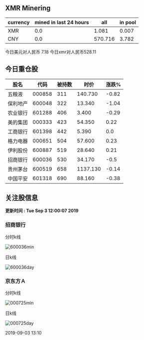 ## XMR Minering

|currency|mined in last 24 hours|all|in pool|
|---|---|---|---|
|XMR|0.0|1.081|0.007|
|CNY|0.0|570.716|3.782|

今日美元对人民币 7.18	今日xmr对人民币528.11


## 今日重仓股 

|股名|代码|被持数|时价|涨跌%|
|---|---|---|---|---|
|五粮液|000858|311|140.730|-0.82|
|保利地产|600048|322|13.340|-1.04|
|农业银行|601288|406|3.400|-0.29|
|美的集团|000333|423|54.350|0.22|
|工商银行|601398|442|5.390|0.0|
|格力电器|000651|504|57.600|0.23|
|伊利股份|600887|519|28.640|0.21|
|招商银行|600036|530|34.170|-0.5|
|贵州茅台|600519|658|1137.130|-0.14|
|中国平安|601318|690|88.160|-0.38|

## 关注股信息
**更新时间 : Tue Sep  3 12:00:07 2019**
### 招商银行 
分时k线

![600036min](http://image.sinajs.cn/newchart/min/n/sh600036.gif)

日k线

![600036day](http://image.sinajs.cn/newchart/daily/n/sh600036.gif)

### 京东方Ａ 
分时k线

![000725min](http://image.sinajs.cn/newchart/min/n/sz000725.gif)

日k线

![000725day](http://image.sinajs.cn/newchart/daily/n/sz000725.gif)

2019-09-03 13:10